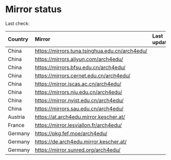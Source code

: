 <script src="./time.js"></script>
# Mirror status
Last check: <script type="text/javascript">localize(1742037417.1938672);</script>

|Country|Mirror|Last update|
|:------|:-----|:----------|
|China|https://mirrors.tuna.tsinghua.edu.cn/arch4edu/|<script type="text/javascript">localize(1741977736);</script>|
|China|https://mirrors.aliyun.com/arch4edu/|<script type="text/javascript">localize(1742020792);</script>|
|China|https://mirrors.bfsu.edu.cn/arch4edu/|<script type="text/javascript">localize(1741977736);</script>|
|China|https://mirrors.cernet.edu.cn/arch4edu/|<script type="text/javascript">localize(1741977736);</script>|
|China|https://mirror.iscas.ac.cn/arch4edu/|<script type="text/javascript">localize(1741977736);</script>|
|China|https://mirrors.nju.edu.cn/arch4edu/|<script type="text/javascript">localize(1741934645);</script>|
|China|https://mirror.nyist.edu.cn/arch4edu/|<script type="text/javascript">localize(1741977736);</script>|
|China|https://mirrors.sau.edu.cn/arch4edu/|<script type="text/javascript">localize(1731653531);</script>|
|Austria|https://at.arch4edu.mirror.kescher.at/|<script type="text/javascript">localize(1741977736);</script>|
|France|https://mirror.lesviallon.fr/arch4edu/|<script type="text/javascript">localize(1741977736);</script>|
|Germany|https://pkg.fef.moe/arch4edu/|<script type="text/javascript">localize(1741977736);</script>|
|Germany|https://de.arch4edu.mirror.kescher.at/|<script type="text/javascript">localize(1741977736);</script>|
|Germany|https://mirror.sunred.org/arch4edu/|<script type="text/javascript">localize(1741977736);</script>|

<script src="./tablefilter/tablefilter.js"></script>
<script src="./table.js"></script>